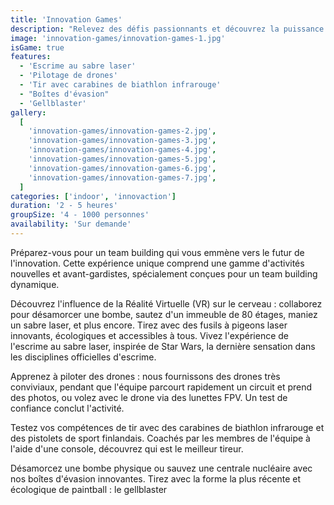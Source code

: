 ```yaml
---
title: 'Innovation Games'
description: "Relevez des défis passionnants et découvrez la puissance de l'innovation dans le team building"
image: 'innovation-games/innovation-games-1.jpg'
isGame: true
features:
  - 'Escrime au sabre laser'
  - 'Pilotage de drones'
  - 'Tir avec carabines de biathlon infrarouge'
  - "Boîtes d'évasion"
  - 'Gellblaster'
gallery:
  [
    'innovation-games/innovation-games-2.jpg',
    'innovation-games/innovation-games-3.jpg',
    'innovation-games/innovation-games-4.jpg',
    'innovation-games/innovation-games-5.jpg',
    'innovation-games/innovation-games-6.jpg',
    'innovation-games/innovation-games-7.jpg',
  ]
categories: ['indoor', 'innovaction']
duration: '2 - 5 heures'
groupSize: '4 - 1000 personnes'
availability: 'Sur demande'
---
```


Préparez-vous pour un team building qui vous emmène vers le futur de l'innovation. Cette expérience unique comprend une gamme d'activités nouvelles et avant-gardistes, spécialement conçues pour un team building dynamique.

Découvrez l'influence de la Réalité Virtuelle (VR) sur le cerveau : collaborez pour désamorcer une bombe, sautez d'un immeuble de 80 étages, maniez un sabre laser, et plus encore.
Tirez avec des fusils à pigeons laser innovants, écologiques et accessibles à tous.
Vivez l'expérience de l'escrime au sabre laser, inspirée de Star Wars, la dernière sensation dans les disciplines officielles d'escrime.

Apprenez à piloter des drones : nous fournissons des drones très conviviaux, pendant que l'équipe parcourt rapidement un circuit et prend des photos, ou volez avec le drone via des lunettes FPV. Un test de confiance conclut l'activité.

Testez vos compétences de tir avec des carabines de biathlon infrarouge et des pistolets de sport finlandais. Coachés par les membres de l'équipe à l'aide d'une console, découvrez qui est le meilleur tireur.

Désamorcez une bombe physique ou sauvez une centrale nucléaire avec nos boîtes d'évasion innovantes.
Tirez avec la forme la plus récente et écologique de paintball : le gellblaster
